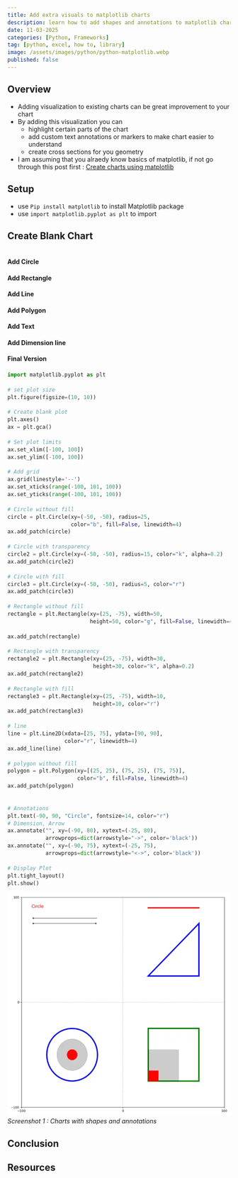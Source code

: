 ```yaml
---
title: Add extra visuals to matplotlib charts
description: learn how to add shapes and annotations to matplotlib charts
date: 11-03-2025
categories: [Python, Frameworks]
tag: [python, excel, how to, library]
image: /assets/images/python/python-matplotlib.webp
published: false
---
```


## Overview
- Adding visualization to existing charts can be great improvement to your chart
- By adding this visualization you can
  - highlight certain parts of the chart
  - add custom text annotations or markers to make chart easier to understand
  - create cross sections for you geometry
- I am assuming that you alraedy know basics of matplotlib, if not go through this post first : [Create charts using matplotlib](/posts/python-matplotlib/)


## Setup
- use `Pip install matplotlib` to install Matplotlib  package
- use `import matplotlib.pyplot as plt` to import

## Create Blank Chart
```python
```
#### Add Circle

#### Add Rectangle

#### Add Line

#### Add Polygon

#### Add Text

#### Add Dimension line

#### Final Version
```python
import matplotlib.pyplot as plt

# set plot size
plt.figure(figsize=(10, 10))

# Create blank plot
plt.axes()
ax = plt.gca()

# Set plot limits
ax.set_xlim([-100, 100])
ax.set_ylim([-100, 100])

# Add grid
ax.grid(linestyle='--')
ax.set_xticks(range(-100, 101, 100))
ax.set_yticks(range(-100, 101, 100))

# Circle without fill
circle = plt.Circle(xy=(-50, -50), radius=25,
                    color="b", fill=False, linewidth=4)
ax.add_patch(circle)

# Circle with transparency
circle2 = plt.Circle(xy=(-50, -50), radius=15, color="k", alpha=0.2)
ax.add_patch(circle2)

# Circle with fill
circle3 = plt.Circle(xy=(-50, -50), radius=5, color="r")
ax.add_patch(circle3)

# Rectangle without fill
rectangle = plt.Rectangle(xy=(25, -75), width=50,
                          height=50, color="g", fill=False, linewidth=4)

ax.add_patch(rectangle)

# Rectangle with transparency
rectangle2 = plt.Rectangle(xy=(25, -75), width=30,
                           height=30, color="k", alpha=0.2)
ax.add_patch(rectangle2)

# Rectangle with fill
rectangle3 = plt.Rectangle(xy=(25, -75), width=10,
                           height=10, color="r")
ax.add_patch(rectangle3)

# line
line = plt.Line2D(xdata=[25, 75], ydata=[90, 90],
                  color="r", linewidth=4)
ax.add_line(line)

# polygon without fill
polygon = plt.Polygon(xy=[(25, 25), (75, 25), (75, 75)],
                      color="b", fill=False, linewidth=4)
ax.add_patch(polygon)


# Annotations
plt.text(-90, 90, "Circle", fontsize=14, color="r")
# Dimension, Arrow
ax.annotate("", xy=(-90, 80), xytext=(-25, 80),
            arrowprops=dict(arrowstyle="->", color='black'))
ax.annotate("", xy=(-90, 75), xytext=(-25, 75),
            arrowprops=dict(arrowstyle="<->", color='black'))

# Display Plot
plt.tight_layout()
plt.show()
```
![Bar Chart](/assets/images/python/python-matplotlib-customization-1.webp)
_Screenshot 1 : Charts with shapes and annotations_

 
## Conclusion

## Resources
